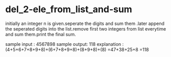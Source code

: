 # del_2-ele_from_list_and-sum

initially an integer n is given.seperate the digits and sum them .later append the seperated digits into the list.remove first two integers from list everytime and sum them.print the final sum.

sample input :
4567898
sample output:
118
explanation  :
(4+5+6+7+8+9+8)+(6+7+8+9+8)+(8+9+8)+(8)
=47+38+25+8
=118
